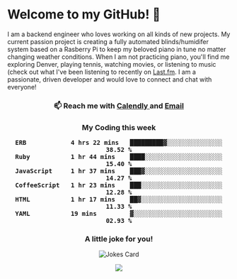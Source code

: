 <h1> Welcome to my GitHub! 👋 </h1>


  I am a backend engineer who loves working on all kinds of new projects. My current passion project is creating a fully automated blinds/humidifer system based on a Rasberry Pi to keep my beloved piano in tune no matter changing weather conditions. When I am not practicing piano, you'll find me exploring Denver, playing tennis, watching movies, or listening to music (check out what I've been listening to recently on [Last.fm](https://www.last.fm/user/mballa000). I am a passionate, driven developer and would love to connect and chat with everyone!

<h3 align = "center"> 📫 Reach me with <a href = "https://calendly.com/msbrandt00/30min"> Calendly </a> and <a href="mailto:msbrandt00@gmail.com">Email</a> 
 </h3>


 
<div align = "center"
[![Anurag's GitHub stats](https://github-readme-stats.vercel.app/api?username=mbrandt00)](https://github.com/anuraghazra/github-readme-stats)
          </div>
<h3 align="center">
  My Coding this week
<!--START_SECTION:waka-->

```text
ERB            4 hrs 22 mins   █████████▓░░░░░░░░░░░░░░░   38.52 %
Ruby           1 hr 44 mins    ████░░░░░░░░░░░░░░░░░░░░░   15.40 %
JavaScript     1 hr 37 mins    ███▓░░░░░░░░░░░░░░░░░░░░░   14.27 %
CoffeeScript   1 hr 23 mins    ███░░░░░░░░░░░░░░░░░░░░░░   12.28 %
HTML           1 hr 17 mins    ██▓░░░░░░░░░░░░░░░░░░░░░░   11.33 %
YAML           19 mins         ▓░░░░░░░░░░░░░░░░░░░░░░░░   02.93 %
```

<!--END_SECTION:waka-->

### A little joke for you!

![Jokes Card](https://readme-jokes.vercel.app/api?hideBorder)

<a href="https://www.linkedin.com/in/mbrandt00/"><img src="https://img.shields.io/badge/linkedin-%230077B5.svg?&style=for-the-badge&logo=linkedin&logoColor=white" /></a>
